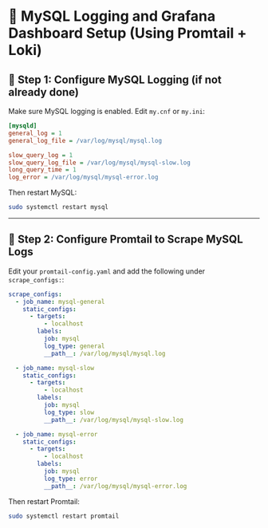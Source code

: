 # 📘 MySQL Logging and Grafana Dashboard Setup (Using Promtail + Loki)

## 🧱 Step 1: Configure MySQL Logging (if not already done)

Make sure MySQL logging is enabled. Edit `my.cnf` or `my.ini`:

```ini
[mysqld]
general_log = 1
general_log_file = /var/log/mysql/mysql.log

slow_query_log = 1
slow_query_log_file = /var/log/mysql/mysql-slow.log
long_query_time = 1
log_error = /var/log/mysql/mysql-error.log
```

Then restart MySQL:

```bash
sudo systemctl restart mysql
```

---

## 🔧 Step 2: Configure Promtail to Scrape MySQL Logs

Edit your `promtail-config.yaml` and add the following under `scrape_configs:`:

```yaml
scrape_configs:
  - job_name: mysql-general
    static_configs:
      - targets:
          - localhost
        labels:
          job: mysql
          log_type: general
          __path__: /var/log/mysql/mysql.log

  - job_name: mysql-slow
    static_configs:
      - targets:
          - localhost
        labels:
          job: mysql
          log_type: slow
          __path__: /var/log/mysql/mysql-slow.log

  - job_name: mysql-error
    static_configs:
      - targets:
          - localhost
        labels:
          job: mysql
          log_type: error
          __path__: /var/log/mysql/mysql-error.log
```

Then restart Promtail:

```bash
sudo systemctl restart promtail
```